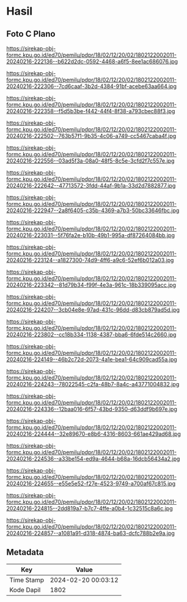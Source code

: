 # Hasil

## Foto C Plano

https://sirekap-obj-formc.kpu.go.id/ed70/pemilu/pdpr/18/02/12/20/02/1802122002011-20240216-222136--b622d2dc-0592-4468-a6f5-8ee1ac686076.jpg

https://sirekap-obj-formc.kpu.go.id/ed70/pemilu/pdpr/18/02/12/20/02/1802122002011-20240216-222306--7cd6caaf-3b2d-4384-91bf-acebe63aa664.jpg

https://sirekap-obj-formc.kpu.go.id/ed70/pemilu/pdpr/18/02/12/20/02/1802122002011-20240216-222358--f5d5b3be-f442-44f4-8f38-a793cbec88f3.jpg

https://sirekap-obj-formc.kpu.go.id/ed70/pemilu/pdpr/18/02/12/20/02/1802122002011-20240216-222502--763b57f1-9b35-4c06-a749-cc5467caba4f.jpg

https://sirekap-obj-formc.kpu.go.id/ed70/pemilu/pdpr/18/02/12/20/02/1802122002011-20240216-222556--03ad5f3a-08a0-48f5-8c5e-3cfd2f7c557e.jpg

https://sirekap-obj-formc.kpu.go.id/ed70/pemilu/pdpr/18/02/12/20/02/1802122002011-20240216-222642--47713572-3fdd-44af-9b1a-33d2d7882877.jpg

https://sirekap-obj-formc.kpu.go.id/ed70/pemilu/pdpr/18/02/12/20/02/1802122002011-20240216-222947--2a8f6405-c35b-4369-a7b3-50bc33646fbc.jpg

https://sirekap-obj-formc.kpu.go.id/ed70/pemilu/pdpr/18/02/12/20/02/1802122002011-20240216-223031--5f76fa2e-b10b-49b1-995a-df87264084bb.jpg

https://sirekap-obj-formc.kpu.go.id/ed70/pemilu/pdpr/18/02/12/20/02/1802122002011-20240216-223124--a1827300-74d9-4ff6-a9c6-52ef6b012a03.jpg

https://sirekap-obj-formc.kpu.go.id/ed70/pemilu/pdpr/18/02/12/20/02/1802122002011-20240216-223342--81d79b34-f99f-4e3a-961c-18b339095acc.jpg

https://sirekap-obj-formc.kpu.go.id/ed70/pemilu/pdpr/18/02/12/20/02/1802122002011-20240216-224207--3cb04e8e-97ad-431c-96dd-d83cb879ad5d.jpg

https://sirekap-obj-formc.kpu.go.id/ed70/pemilu/pdpr/18/02/12/20/02/1802122002011-20240216-223802--cc18b334-1138-4387-bba6-6fde514c2660.jpg

https://sirekap-obj-formc.kpu.go.id/ed70/pemilu/pdpr/18/02/12/20/02/1802122002011-20240216-224149--46b2c72d-2073-4a1e-bea1-64c909cad55a.jpg

https://sirekap-obj-formc.kpu.go.id/ed70/pemilu/pdpr/18/02/12/20/02/1802122002011-20240216-224243--78022545-c2fa-48b7-8a4c-a43771004832.jpg

https://sirekap-obj-formc.kpu.go.id/ed70/pemilu/pdpr/18/02/12/20/02/1802122002011-20240216-224336--12baa016-6f57-43bd-9350-d63ddf9b697e.jpg

https://sirekap-obj-formc.kpu.go.id/ed70/pemilu/pdpr/18/02/12/20/02/1802122002011-20240216-224444--32e89670-e8b6-4316-8603-661ae429ad68.jpg

https://sirekap-obj-formc.kpu.go.id/ed70/pemilu/pdpr/18/02/12/20/02/1802122002011-20240216-224536--a33be154-ed9a-4644-b68a-16dcb56434a2.jpg

https://sirekap-obj-formc.kpu.go.id/ed70/pemilu/pdpr/18/02/12/20/02/1802122002011-20240216-224655--e55e5e52-f27e-4523-9749-a700af67c815.jpg

https://sirekap-obj-formc.kpu.go.id/ed70/pemilu/pdpr/18/02/12/20/02/1802122002011-20240216-224815--2dd819a7-b7c7-4ffe-a0b4-1c32515c8a6c.jpg

https://sirekap-obj-formc.kpu.go.id/ed70/pemilu/pdpr/18/02/12/20/02/1802122002011-20240216-224857--a1081a91-d318-4874-ba63-dcfc788b2e9a.jpg


## Metadata

| Key        | Value               |
| ---------- | ------------------- |
| Time Stamp | 2024-02-20 00:03:12 |
| Kode Dapil | 1802                |



